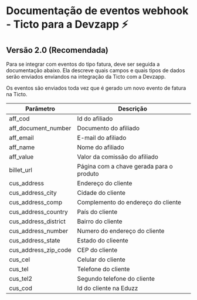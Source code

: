 # Documentação de eventos webhook - Ticto para a Devzapp ⚡

## Versão 2.0 (Recomendada)

Para se integrar com eventos do tipo fatura, deve ser seguida a documentação abaixo.
Ela descreve quais campos e quais tipos de dados serão enviados enviandos na integração da Ticto com a Devzapp.

Os eventos são enviados toda vez que é gerado um novo evento de fatura na Ticto.

Parâmetro | Descrição
------------- | -------------
aff_cod | Id do afiliado | Int?
aff_document_number | Documento do afiliado | String?
aff_email | E-mail do afiliado | String?
aff_name |  Nome do afiliado | String?
aff_value | Valor da comissão do afiliado | Float?
billet_url | Página com a chave gerada para o produto | String
cus_address | Endereço do cliente | String
cus_address_city | Cidade do cliente | String
cus_address_comp | Complemento do endereço do cliente | String
cus_address_country | País do cliente | String
cus_address_district | Bairro do cliente | String
cus_address_number | Numero do endereço do cliente | String
cus_address_state | Estado do clieente | String
cus_address_zip_code | CEP do cliente | String
cus_cel | Celular do cliente | String
cus_tel | Telefone do cliente | String
cus_tel2 | Segundo telefone do cliente | String
cus_cod | Id do cliente na Eduzz | Int
